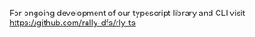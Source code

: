 For ongoing development of our typescript library and CLI visit https://github.com/rally-dfs/rly-ts


